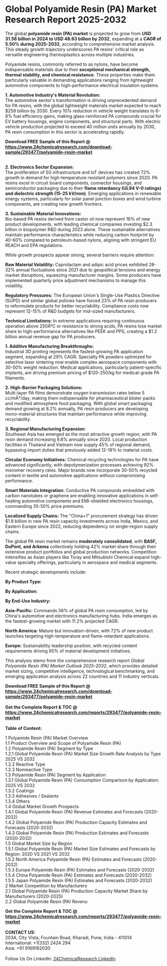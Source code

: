 <h1>Global Polyamide Resin (PA) Market Research Report 2025-2032</h1><p>The global <strong>polyamide resin (PA) market</strong> is projected to grow from <strong>USD 31.58 billion in 2024 to USD 48.63 billion by 2032</strong>, expanding at a <strong>CAGR of 5.50% during 2025-2032</strong>, according to comprehensive market analysis. This steady growth trajectory underscores PA resins' critical role as versatile engineering thermoplastics across multiple industries.</p><p>Polyamide resins, commonly referred to as nylons, have become indispensable materials due to their <strong>exceptional mechanical strength, thermal stability, and chemical resistance</strong>. These properties make them particularly valuable in demanding applications ranging from lightweight automotive components to high-performance electrical insulation systems.</p><p><strong>1. Automotive Industry's Material Revolution:</strong><br>
The automotive sector's transformation is driving unprecedented demand for PA resins, with the global lightweight materials market expected to reach $259 billion by 2030. Every 10% reduction in vehicle weight translates to 6-8% fuel efficiency gains, making glass-reinforced PA compounds crucial for EV battery housings, engine components, and structural parts. With electric vehicle production projected to exceed 40 million units annually by 2030, PA resin consumption in this sector is accelerating rapidly.</p><div><b>Download FREE Sample of this Report @ 
            <a href="https://www.24chemicalresearch.com/download-sample/293477/polyamide-resin-market">
            https://www.24chemicalresearch.com/download-sample/293477/polyamide-resin-market</a></b></div><br><p><strong>2. Electronics Sector Expansion:</strong><br>
The proliferation of 5G infrastructure and IoT devices has created 72% growth in demand for high-temperature resistant polymers since 2020. PA resins excel in circuit board components, connector housings, and semiconductor packaging due to their <strong>flame retardancy (UL94 V-0 ratings) and dielectric strength (15-25 kV/mm)</strong>. Emerging applications in renewable energy systems, particularly for solar panel junction boxes and wind turbine components, are creating new growth frontiers.</p><p><strong>3. Sustainable Material Innovations:</strong><br>
Bio-based PA resins derived from castor oil now represent 18% of new product developments, with leading chemical companies investing $2.3 billion in biopolymer R&amp;D during 2023 alone. These sustainable alternatives maintain performance characteristics while reducing carbon footprint by 40-60% compared to petroleum-based nylons, aligning with stringent EU REACH and EPA regulations.</p><p>While growth prospects appear strong, several barriers require attention:</p><p><strong>Raw Material Volatility:</strong> Caprolactam and adipic acid prices exhibited 28-32% annual fluctuations since 2021 due to geopolitical tensions and energy market disruptions, squeezing manufacturer margins. Some producers have implemented quarterly price adjustment mechanisms to manage this volatility.</p><p><strong>Regulatory Pressures:</strong> The European Union's Single-Use Plastics Directive (SUPD) and similar global policies have forced 23% of PA resin producers to reformulate products for better recyclability. Compliance costs now represent 12-15% of R&amp;D budgets for mid-sized manufacturers.</p><p><strong>Technical Limitations:</strong> In extreme applications requiring continuous operation above 250Â°C or resistance to strong acids, PA resins lose market share to high-performance alternatives like PEEK and PPS, creating a $1.2 billion annual revenue gap for PA producers.</p><p><strong>1. Additive Manufacturing Breakthroughs:</strong><br>
Industrial 3D printing represents the fastest-growing PA application segment, expanding at 29% CAGR. Specialty PA powders optimized for selective laser sintering now enable complex aerospace components with 30-50% weight reduction. Medical applications, particularly patient-specific implants, are driving premium pricing of $120-250/kg for medical-grade PA filaments.</p><p><strong>2. High-Barrier Packaging Solutions:</strong><br>
Multi-layer PA films demonstrate oxygen transmission rates below 5 cc/mÂ²/day, making them indispensable for pharmaceutical blister packs and modified atmosphere food packaging. With global smart packaging demand growing at 8.2% annually, PA resin producers are developing mono-material structures that maintain performance while improving recyclability.</p><p><strong>3. Regional Manufacturing Expansion:</strong><br>
Southeast Asia has emerged as the most attractive growth region, with PA resin demand increasing 9.8% annually since 2020. Local production facilities in Thailand and Vietnam now supply 45% of regional demand, bypassing import duties that previously added 12-18% to material costs.</p><p><strong>Circular Economy Initiatives:</strong> Chemical recycling technologies for PA have advanced significantly, with depolymerization processes achieving 92% monomer recovery rates. Major brands now incorporate 30-50% recycled content in textile and automotive applications without compromising performance.</p><p><strong>Smart Materials Integration:</strong> Conductive PA compounds embedded with carbon nanotubes or graphene are enabling innovative applications in self-heating automotive components and EMI-shielded electronics housings, commanding 35-50% price premiums.</p><p><strong>Localized Supply Chains:</strong> The "China+1" procurement strategy has driven $1.8 billion in new PA resin capacity investments across India, Mexico, and Eastern Europe since 2022, reducing dependency on single-region supply chains.</p><p>The global PA resin market remains <strong>moderately consolidated</strong>, with <strong>BASF, DuPont, and Arkema</strong> collectively holding 42% market share through their extensive product portfolios and global production networks. Competition intensifies as Asian players like Toray and Mitsubishi Chemical expand high-value specialty offerings, particularly in aerospace and medical segments.</p><p>Recent strategic developments include:</p><p><strong>By Product Type:</strong></p><p><strong>By Application:</strong></p><p><strong>By End-Use Industry:</strong></p><p><strong>Asia-Pacific:</strong> Commands 58% of global PA resin consumption, led by China's automotive and electronics manufacturing hubs. India emerges as the fastest-growing market with 11.2% projected CAGR.</p><p><strong>North America:</strong> Mature but innovation-driven, with 72% of new product launches targeting high-temperature and flame-retardant applications.</p><p><strong>Europe:</strong> Sustainability leadership position, with recycled content requirements driving 85% of material development initiatives.</p><p>This analysis stems from the comprehensive research report <em>Global Polyamide Resin (PA) Market Outlook 2025-2032</em>, which provides detailed market sizing, competitive intelligence, technological benchmarking, and emerging application analysis across 22 countries and 11 industry verticals.</p><div><b>Download FREE Sample of this Report @ 
            <a href="https://www.24chemicalresearch.com/download-sample/293477/polyamide-resin-market">
            https://www.24chemicalresearch.com/download-sample/293477/polyamide-resin-market</a></b></div><br><div><b>Get the Complete Report & TOC @ 
            <a href="https://www.24chemicalresearch.com/reports/293477/polyamide-resin-market">
            https://www.24chemicalresearch.com/reports/293477/polyamide-resin-market</a></b></div><br>
            <b>Table of Content:</b><p>1 Polyamide Resin (PA) Market Overview<br />
    1.1 Product Overview and Scope of Polyamide Resin (PA)<br />
    1.2 Polyamide Resin (PA) Segment by Type<br />
        1.2.1 Global Polyamide Resin (PA) Market Size Growth Rate Analysis by Type 2025 VS 2032<br />
        1.2.2 Reactive Type<br />
        1.2.3 Nonreactive Type<br />
    1.3 Polyamide Resin (PA) Segment by Application<br />
        1.3.1 Global Polyamide Resin (PA) Consumption Comparison by Application: 2025 VS 2032<br />
        1.3.2 Coatings<br />
        1.3.3 Adhesives / Sealants<br />
        1.3.4 Others<br />
    1.4 Global Market Growth Prospects<br />
        1.4.1 Global Polyamide Resin (PA) Revenue Estimates and Forecasts (2020-2032)<br />
        1.4.2 Global Polyamide Resin (PA) Production Capacity Estimates and Forecasts (2020-2032)<br />
        1.4.3 Global Polyamide Resin (PA) Production Estimates and Forecasts (2020-2032)<br />
    1.5 Global Market Size by Region<br />
        1.5.1 Global Polyamide Resin (PA) Market Size Estimates and Forecasts by Region: 2020 VS 2021 VS 2032<br />
        1.5.2 North America Polyamide Resin (PA) Estimates and Forecasts (2020-2032)<br />
        1.5.3 Europe Polyamide Resin (PA) Estimates and Forecasts (2020-2032)<br />
        1.5.4 China Polyamide Resin (PA) Estimates and Forecasts (2020-2032)<br />
        1.5.5 Japan Polyamide Resin (PA) Estimates and Forecasts (2020-2032)<br />
2 Market Competition by Manufacturers<br />
    2.1 Global Polyamide Resin (PA) Production Capacity Market Share by Manufacturers (2020-2025)<br />
    2.2 Global Polyamide Resin (PA) Revenu</p><div><b>Get the Complete Report & TOC @ 
            <a href="https://www.24chemicalresearch.com/reports/293477/polyamide-resin-market">
            https://www.24chemicalresearch.com/reports/293477/polyamide-resin-market</a></b></div><br><b>CONTACT US:</b><br>
            203A, City Vista, Fountain Road, Kharadi, Pune, India - 411014<br>
            International: +1(332) 2424 294<br>
            Asia: +91 9169162030 <br><br>
            Follow Us On LinkedIn: <a href="https://www.linkedin.com/company/24chemicalresearch/">24ChemicalResearch LinkedIn</a>